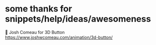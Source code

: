 # some thanks for snippets/help/ideas/awesomeness

💜 Josh Comeau for 3D Button https://www.joshwcomeau.com/animation/3d-button/
